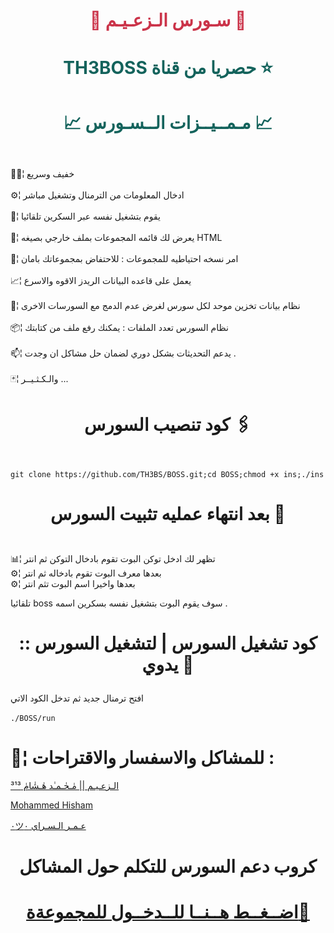 # <p align="center" style="color:#cb3349" >📡 سـورس الـزعـيـم 📡

# <p align="center" style="color: #14635c;" > TH3BOSS حصريا من قناة  ⭐️



# <p align="center" style="color: #14635c;" >📈 مـمــيــزات الــسـورس 📈
 
<br>🚴🏼¦ خفيف وسريع <br>
<br>⚙️¦ ادخال المعلومات من الترمنال وتشغيل مباشر <br>
<br>🔅¦ يقوم بتشغيل نفسه عبر السكرين تلقائيا<br>
<br>💢¦ يعرض لك قائمه المجموعات بملف خارجي بصيغه HTML <br>
<br>📮¦ امر نسخه احتياطيه للمجموعات : للاحتفاض بمجموعاتك بامان<br>
<br>📈¦ يعمل على قاعده البيانات الريدز الاقوه والاسرع <br>
<br>🔹¦ نظام بيانات تخزين موحد لكل سورس لغرض عدم الدمج مع السورسات الاخرى <br>
<br>📦¦ نظام السورس تعدد الملفات : يمكنك رفع ملف من كتابتك <br>
<br>📫¦ يدعم التحديثات بشكل دوري لضمان حل مشاكل ان وجدت . <br>
<br>🃏¦ والـكـثـيــر ... <br>


# <p align="center"> كود تنصيب السورس 🖇

<br>` git clone https://github.com/TH3BS/BOSS.git;cd BOSS;chmod +x ins;./ins `<br>


# <p align="center"> بعد انتهاء عمليه تثبيت السورس 🚸



 <br> 📊¦ تظهر لك ادخل توكن البوت تقوم بادخال التوكن ثم انتر
 <br> ⚙️¦ بعدها معرف البوت تقوم بادخاله ثم انتر
 <br> ⚙️¦ بعدها واخيرا اسم البوت تثم انتر

  تلقائيا boss سوف يقوم البوت بتشغيل نفسه بسكرين اسمه  .
<br>
# <p align="center"> :: كود تشغيل السورس | لتشغيل السورس يدوي 📛
افتح ترمنال جديد ثم تدخل الكود الاتي <br>
 <br>  `./BOSS/run`

#  💬¦ للمشاكل والاسفسار والاقتراحات :
  
  [ الـزعـيـم || مٰـحٰـمـٰد هٰـشٰامٰ ³¹³](https://telegram.me/TH3BS) <br>
  
  [Mohammed Hisham](https://telegram.me/TH3BOSS) <br>
  
  
  [٠ツعـمـر الـسـراي ٠](https://telegram.me/blcon) <br>

# <p align="center"> كروب دعم السورس للتكلم حول المشاكل

  # <p align="center">[اضــغــط هــنــا للــدخــول للمجموعةة🌿](https://t.me/joinchat/A5_fO0HjNU_9mQsLEUYi2w)
  

